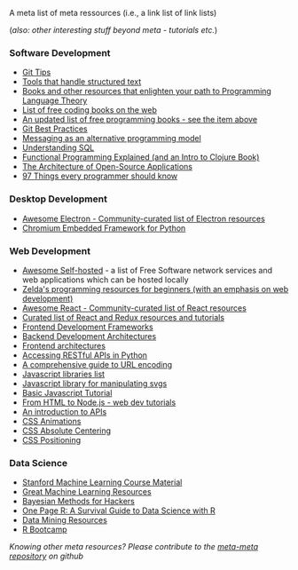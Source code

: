 A meta list of meta ressources (i.e., a link list of link lists)

(*also: other interesting stuff beyond meta - tutorials etc.*)

### Software Development
* [Git Tips](https://github.com/git-tips/tips)
* [Tools that handle structured text](https://github.com/dbohdan/structured-text-tools)
* [Books and other resources that enlighten your path to Programming Language Theory](https://github.com/steshaw/plt)
* [List of free coding books on the web](http://stackoverflow.com/questions/194812/list-of-freely-available-programming-books/392926#392926)
* [An updated list of free programming books - see the item above](https://github.com/vhf/free-programming-books)
* [Git Best Practices](http://sethrobertson.github.io/GitBestPractices/)
* [Messaging as an alternative programming model](http://www.rebelscience.org/Cosas/Reliability.htm)
* [Understanding SQL](http://tech.pro/tutorial/1555/10-easy-steps-to-a-complete-understanding-of-sql)
* [Functional Programming Explained (and an Intro to Clojure Book)](http://www.braveclojure.com/functional-programming/)
* [The Architecture of Open-Source Applications](http://aosabook.org/en/index.html)
* [97 Things every programmer should know](http://programmer.97things.oreilly.com/wiki/index.php/Contributions_Appearing_in_the_Book)

### Desktop Development
* [Awesome Electron - Community-curated list of Electron resources](https://github.com/sindresorhus/awesome-electron)
* [Chromium Embedded Framework for Python](http://code.google.com/p/cefpython/)

### Web Development
* [Awesome Self-hosted](https://github.com/Kickball/awesome-selfhosted) - a list of Free Software network services and web applications which can be hosted locally
* [Zelda's programming resources for beginners (with an emphasis on web development)](https://www.vodien.com/singapore-community/education/beginners-resources-to-learn-programming-languages.php)
* [Awesome React - Community-curated list of React resources](https://github.com/enaqx/awesome-react)
* [Curated list of React and Redux resources and tutorials](https://github.com/markerikson/react-redux-links)
* [Frontend Development Frameworks](https://github.com/dypsilon/frontend-dev-bookmarks)
* [Backend Development Architectures](https://gist.github.com/ragingwind/5840075)
* [Frontend architectures](http://blog.pamelafox.org/2013/05/frontend-architectures-server-side-html.html)
* [Accessing RESTful APIs in Python](http://isbullsh.it/2012/06/Rest-api-in-python/)
* [A comprehensive guide to URL encoding](http://blog.lunatech.com/2009/02/03/what-every-web-developer-must-know-about-url-encoding)
* [Javascript libraries list](http://www.javascriptoo.com/)
* [Javascript library for manipulating svgs](http://svgjs.com/)
* [Basic Javascript Tutorial](http://jsforcats.com/)
* [From HTML to Node.js - web dev tutorials](http://www.bentobox.io/)
* [An introduction to APIs](https://zapier.com/learn/apis/)
* [CSS Animations](http://h5bp.github.io/Effeckt.css/dist/)
* [CSS Absolute Centering](http://codepen.io/shshaw/full/gEiDt)
* [CSS Positioning](http://alistapart.com/article/css-positioning-101)

### Data Science
* [Stanford Machine Learning Course Material](http://cs229.stanford.edu/materials.html)
* [Great Machine Learning Resources](http://wayfinder.co/pathways/5302a21dfc4065200a000004/great-machine-learning-resources)
* [Bayesian Methods for Hackers](http://camdavidsonpilon.github.io/Probabilistic-Programming-and-Bayesian-Methods-for-Hackers/)
* [One Page R: A Survival Guide to Data Science with R](http://onepager.togaware.com/)
* [Data Mining Resources](http://datamining.togaware.com/)
* [R Bootcamp](http://jaredknowles.com/r-bootcamp/)

*Knowing other meta resources? Please contribute to the [meta-meta repository](https://github.com/sveme/meta-meta) on github*
